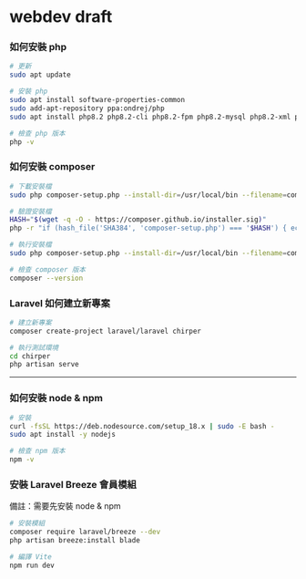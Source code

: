 # webdev draft

### 如何安裝 php
```sh
# 更新
sudo apt update

# 安裝 php
sudo apt install software-properties-common
sudo add-apt-repository ppa:ondrej/php
sudo apt install php8.2 php8.2-cli php8.2-fpm php8.2-mysql php8.2-xml php8.2-mbstring php8.2-curl php8.2-zip php8.2-gd php8.2-sqlite3

# 檢查 php 版本
php -v
```

### 如何安裝 composer
```sh
# 下載安裝檔
sudo php composer-setup.php --install-dir=/usr/local/bin --filename=composer

# 驗證安裝檔
HASH="$(wget -q -O - https://composer.github.io/installer.sig)"
php -r "if (hash_file('SHA384', 'composer-setup.php') === '$HASH') { echo 'Installer verified'; } else { echo 'Installer corrupt'; unlink('composer-setup.php'); } echo PHP_EOL;"

# 執行安裝檔
sudo php composer-setup.php --install-dir=/usr/local/bin --filename=composer

# 檢查 composer 版本
composer --version
```

### Laravel 如何建立新專案
```sh
# 建立新專案
composer create-project laravel/laravel chirper

# 執行測試環境
cd chirper
php artisan serve
```

---

### 如何安裝 node & npm
```sh
# 安裝
curl -fsSL https://deb.nodesource.com/setup_18.x | sudo -E bash -
sudo apt install -y nodejs

# 檢查 npm 版本
npm -v
```

### 安裝 Laravel Breeze 會員模組
備註：需要先安裝 node & npm

```sh
# 安裝模組
composer require laravel/breeze --dev
php artisan breeze:install blade

# 編譯 Vite
npm run dev
```
